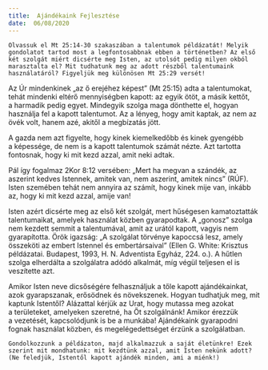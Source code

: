 ```yaml
---
title:  Ajándékaink Fejlesztése
date:  06/08/2020
---
```


`Olvassuk el Mt 25:14-30 szakaszában a talentumok példázatát! Melyik gondolatot tartod most a legfontosabbnak ebben a történetben? Az első két szolgát miért dicsérte meg Isten, az utolsót pedig milyen okból marasztalta el? Mit tudhatunk meg az adott részből talentumaink használatáról? Figyeljük meg különösen Mt 25:29 versét!`

Az Úr mindenkinek „az ő erejéhez képest” (Mt 25:15) adta a talentumokat, tehát mindenki eltérő mennyiségben kapott: az egyik ötöt, a másik kettőt, a harmadik pedig egyet. Mindegyik szolga maga dönthette el, hogyan használja fel a kapott talentumot. Az a lényeg, hogy amit kaptak, az nem az övék volt, hanem azé, akitől a megbízatás jött.

A gazda nem azt figyelte, hogy kinek kiemelkedőbb és kinek gyengébb a képessége, de nem is a kapott talentumok számát nézte. Azt tartotta fontosnak, hogy ki mit kezd azzal, amit neki adtak.

Pál így fogalmaz 2Kor 8:12 versében: „Mert ha megvan a szándék, az aszerint kedves Istennek, amitek van, nem aszerint, amitek nincs” (RÚF). Isten szemé­ben tehát nem annyira az számít, hogy kinek mije van, inkább az, hogy ki mit kezd azzal, amije van!

Isten azért dicsérte meg az első két szolgát, mert hűségesen kamatoztatták talentumaikat, amelyek használat közben gyarapodtak. A „gonosz” szolga nem kezdett semmit a talentumával, amit az urától kapott, vagyis nem gyarapította. Örök igazság: „A szolgálat törvénye kapoccsá lesz, amely összeköti az embert Istennel és embertársaival” (Ellen G. White: Krisztus példázatai. Budapest, 1993, H. N. Adventista Egyház, 224. o.). A hűtlen szolga elherdálta a szolgálatra adódó alkalmát, míg végül teljesen el is veszítette azt.

Amikor Isten neve dicsőségére felhasználjuk a tőle kapott ajándékainkat, azok gyarapszanak, erősödnek és növekszenek. Hogyan tudhatjuk meg, mit kaptunk Istentől? Alázattal kérjük az Urat, hogy mutassa meg azokat a területeket, amelyeken szeretné, ha Őt szolgálnánk! Amikor érezzük a vezetését, kapcsolódjunk is be a munkába! Ajándékaink gyarapodni fognak használat közben, és megelégedettséget érzünk a szolgálatban.

`Gondolkozzunk a példázaton, majd alkalmazzuk a saját életünkre! Ezek szerint mit mondhatunk: mit kezdtünk azzal, amit Isten nekünk adott? (Ne feledjük, Istentől kapott ajándék minden, ami a miénk!)`